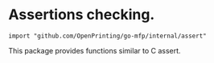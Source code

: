# Assertions checking.

```
import "github.com/OpenPrinting/go-mfp/internal/assert"
```

This package provides functions similar to C assert.

<!-- vim:ts=8:sw=4:et:textwidth=72
-->
